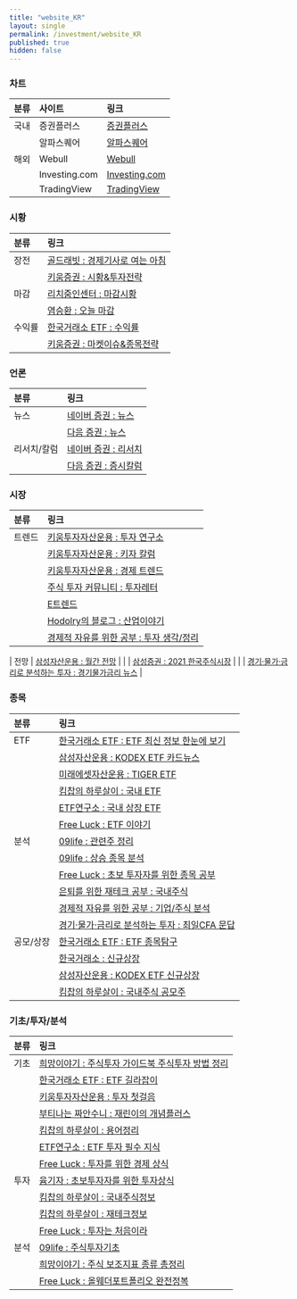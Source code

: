 ```yaml
---
title: "website_KR"
layout: single
permalink: /investment/website_KR
published: true
hidden: false
---
```


<head>
  <base target="_blank">
</head>

### 차트

| 분류 | 사이트 | 링크 |
| :- | :- | :- |
| 국내 | 증권플러스 | [증권플러스](https://stockplus.com/m) |
|     | 알파스퀘어 | [알파스퀘어](https://alphasquare.co.kr/) |
| 해외 | Webull        | [Webull](https://www.webull.com/) |
|     | Investing.com | [Investing.com](https://m.investing.com/) |
|     | TradingView   | [TradingView](https://www.tradingview.com/) |


### 시황

| 분류 | 링크 |
| :- | :- |
| 장전     | [골드래빗 : 경제기사로 여는 아침](https://brunch.co.kr/magazine/sinmorning) |
|         | [키움증권 : 시황&투자전략](https://m.post.naver.com/my/series/detail.naver?seriesNo=526982&memberNo=30473277) |
| 마감     | [리치줌인센터 : 마감시황](https://brunch.co.kr/@a43bc8f3787943b#articles) |
|         | [염승환 : 오늘 마감](https://brunch.co.kr/@6a5b8881f191434#articles) |
| 수익률    | [한국거래소 ETF : 수익률](https://m.post.naver.com/my/series/detail.naver?seriesNo=212549&memberNo=32787516) |
|          | [키움증권 : 마켓이슈&종목전략](https://m.post.naver.com/my/series/detail.naver?seriesNo=193543&memberNo=30473277) |


### 언론

| 분류 | 링크 |
| :- | :- |
| 뉴스      | [네이버 증권 : 뉴스](https://m.stock.naver.com/index.html#/news/mainnews) |
|          | [다음 증권 : 뉴스](https://m.finance.daum.net/news) |
| 리서치/칼럼 | [네이버 증권 : 리서치](https://m.stock.naver.com/index.html#/research/invest) |
|           | [다음 증권 : 증시칼럼](https://m.finance.daum.net/investment/stock_market) |


### 시장

| 분류 | 링크 |
| :- | :- |
| 트렌드     | [키움투자자산운용 : 투자 연구소](https://m.blog.naver.com/PostList.naver?blogId=kiwoomammkt&categoryNo=6) |
|           | [키움투자자산운용 : 키자 칼럼](https://m.blog.naver.com/PostList.naver?blogId=kiwoomammkt&categoryNo=7) |
|           | [키움투자자산운용 : 경제 트렌드](https://m.blog.naver.com/PostList.naver?blogId=kiwoomammkt&categoryNo=8) |
|           | [주식 투자 커뮤니티 : 투자레터](https://usstockinfo.tistory.com/m/category/%ED%88%AC%EC%9E%90%EB%A0%88%ED%84%B0) |
|           | [E트렌드](https://brunch.co.kr/@e2c67f679a52441#articles) |
|           | [Hodolry의 블로그 : 산업이야기](https://m.blog.naver.com/hodolry?categoryNo=105) |
|           | [경제적 자유를 위한 공부 : 투자 생각/정리](https://m.blog.naver.com/djgkrrl1234?categoryNo=43) |

| 전망        | [삼성자산운용 : 월간 전망](https://m.post.naver.com/my/series/detail.naver?seriesNo=300396&memberNo=3955693) |
|            | [삼성증권 : 2021 한국주식시장](https://m.post.naver.com/my/series/detail.naver?seriesNo=633668&memberNo=1553580) |
|            | [경기·물가·금리로 분석하는 투자 : 경기물가금리 뉴스](https://m.blog.naver.com/choicfa?categoryNo=6) |


### 종목

| 분류 | 링크 |
| :- | :- |
| ETF      | [한국거래소 ETF : ETF 최신 정보 한눈에 보기](https://m.post.naver.com/my/series/detail.naver?seriesNo=242027&memberNo=32787516) |
|          | [삼성자산운용 : KODEX ETF 카드뉴스](https://m.blog.naver.com/kodex_r2?categoryNo=1) |
|          | [미래에셋자산운용 : TIGER ETF](https://m.blog.naver.com/m_invest?categoryNo=42) |
|          | [킴찹의 하루살이 : 국내 ETF](https://m.blog.naver.com/ssibar1188?categoryNo=45) |
|          | [ETF연구소 : 국내 상장 ETF](https://m.blog.naver.com/just_do_etf?categoryNo=19) |
|          | [Free Luck : ETF 이야기](https://free00life.tistory.com/m/category/%EC%9E%90%EB%B3%B8%EC%A3%BC%EC%9D%98%20%EB%B0%94%EB%9D%BC%EB%B3%B4%EA%B8%B0/ETF%20%EC%9D%B4%EC%95%BC%EA%B8%B0) |
| 분석      | [09life : 관련주 정리](https://09life.tistory.com/m/category/%EC%9E%AC%ED%85%8C%ED%81%AC/%EA%B4%80%EB%A0%A8%EC%A3%BC%20%EC%A0%95%EB%A6%AC) |
|          | [09life : 상승 종목 분석](https://09life.tistory.com/m/category/%EC%9E%AC%ED%85%8C%ED%81%AC/%EC%83%81%EC%8A%B9%20%EC%A2%85%EB%AA%A9%20%EB%B6%84%EC%84%9D) |
|          | [Free Luck : 초보 투자자를 위한 종목 공부](https://free00life.tistory.com/m/category/%EC%9E%90%EB%B3%B8%EC%A3%BC%EC%9D%98%20%EB%B0%94%EB%9D%BC%EB%B3%B4%EA%B8%B0/%EC%B4%88%EB%B3%B4%20%ED%88%AC%EC%9E%90%EC%9E%90%EB%A5%BC%20%EC%9C%84%ED%95%9C%20%EC%A2%85%EB%AA%A9%20%EA%B3%B5%EB%B6%80) |
|          | [은퇴를 위한 재테크 공부 : 국내주식](https://m.blog.naver.com/ajuksaek?categoryNo=79) |
|          | [경제적 자유를 위한 공부 : 기업/주식 분석](https://m.blog.naver.com/djgkrrl1234?categoryNo=27) |
|          | [경기·물가·금리로 분석하는 투자 : 최일CFA 문답](https://m.blog.naver.com/choicfa?categoryNo=10) |
| 공모/상장  | [한국거래소 ETF : ETF 종목탐구](https://m.post.naver.com/my/series/detail.naver?seriesNo=574436&memberNo=32787516) |
|          | [한국거래소 : 신규상장](https://m.blog.naver.com/PostList.naver?blogId=happy_krx&categoryNo=104) |
|          | [삼성자산운용 : KODEX ETF 신규상장](https://m.blog.naver.com/kodex_r2?categoryNo=6) |
|          | [킴찹의 하루살이 : 국내주식 공모주](https://m.blog.naver.com/ssibar1188?categoryNo=43) |


### 기초/투자/분석

| 분류 | 링크 |
| :- | :- |
| 기초      | [희망이야기 : 주식투자 가이드북 주식투자 방법 정리](https://layhope.tistory.com/212) |
|          | [한국거래소 ETF : ETF 길라잡이](https://m.post.naver.com/my/series/detail.naver?seriesNo=223580&memberNo=32787516) |
|          | [키움투자자산운용 : 투자 첫걸음](https://m.blog.naver.com/PostList.naver?blogId=kiwoomammkt&categoryNo=1) |
|          | [부티나는 짜안수니 : 재린이의 개념플러스](https://m.blog.naver.com/yolohayo?categoryNo=1) |
|          | [킴찹의 하루살이 : 용어정리](https://m.blog.naver.com/ssibar1188?categoryNo=33) |
|          | [ETF연구소 : ETF 투자 필수 지식](https://m.blog.naver.com/just_do_etf?categoryNo=6) |
|          | [Free Luck : 투자를 위한 경제 상식](https://free00life.tistory.com/m/category/%EC%9E%90%EB%B3%B8%EC%A3%BC%EC%9D%98%20%EB%B0%94%EB%9D%BC%EB%B3%B4%EA%B8%B0/%ED%88%AC%EC%9E%90%EB%A5%BC%20%EC%9C%84%ED%95%9C%20%EA%B2%BD%EC%A0%9C%20%EC%83%81%EC%8B%9D) |
| 투자      | [윰기자 : 초보투자자를 위한 투자상식](https://brunch.co.kr/magazine/invest-ucast) |
|          | [킴찹의 하루살이 : 국내주식정보](https://m.blog.naver.com/ssibar1188?categoryNo=44) |
|          | [킴찹의 하루살이 : 재테크정보](https://m.blog.naver.com/ssibar1188?categoryNo=34) |
|          | [Free Luck : 투자는 처음이라](https://free00life.tistory.com/m/category/%EC%9E%90%EB%B3%B8%EC%A3%BC%EC%9D%98%20%EB%B0%94%EB%9D%BC%EB%B3%B4%EA%B8%B0/%ED%88%AC%EC%9E%90%EB%8A%94%20%EC%B2%98%EC%9D%8C%EC%9D%B4%EB%9D%BC) |
| 분석      | [09life : 주식투자기초](https://09life.tistory.com/m/category/%EC%9E%AC%ED%85%8C%ED%81%AC/%EC%A3%BC%EC%8B%9D%ED%88%AC%EC%9E%90%EA%B8%B0%EC%B4%88) |
|          | [희망이야기 : 주식 보조지표 종류 총정리](https://layhope.tistory.com/380) |
|          | [Free Luck : 올웨더포트폴리오 완전정복](https://free00life.tistory.com/m/category/%EC%9E%90%EB%B3%B8%EC%A3%BC%EC%9D%98%20%EB%B0%94%EB%9D%BC%EB%B3%B4%EA%B8%B0/%EC%98%AC%EC%9B%A8%EB%8D%94%ED%8F%AC%ED%8A%B8%ED%8F%B4%EB%A6%AC%EC%98%A4%20%EC%99%84%EC%A0%84%EC%A0%95%EB%B3%B5) |
